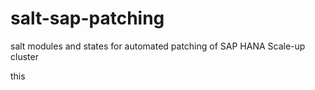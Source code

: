 # salt-sap-patching
salt modules and states for automated patching of SAP HANA Scale-up cluster

this 
